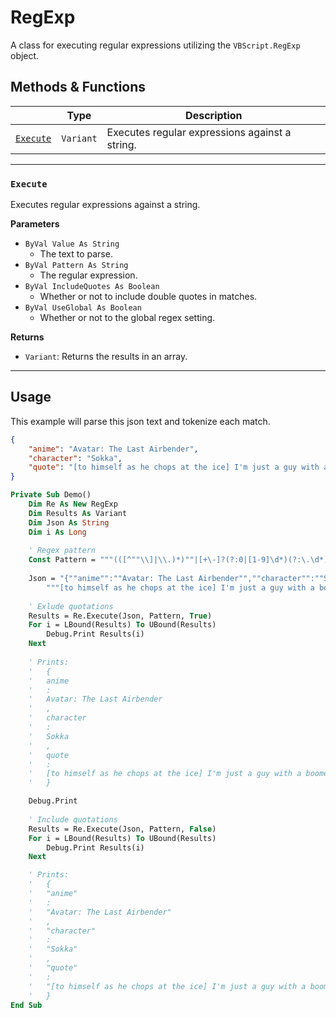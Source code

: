 # RegExp

A class for executing regular expressions utilizing the `VBScript.RegExp` object.

## Methods & Functions

|                       | Type     | Description                                    |
|-----------------------|----------|------------------------------------------------|
| [`Execute`](#execute) | `Variant` | Executes regular expressions against a string. |

---

### `Execute`

Executes regular expressions against a string.

**Parameters**

- `ByVal Value As String`
    - The text to parse.
- `ByVal Pattern As String`
    - The regular expression.
- `ByVal IncludeQuotes As Boolean`
    - Whether or not to include double quotes in matches.
- `ByVal UseGlobal As Boolean`
    - Whether or not to the global regex setting.

**Returns**
- `Variant`: Returns the results in an array.

---

## Usage

This example will parse this json text and tokenize each match.

```json
{
    "anime": "Avatar: The Last Airbender",
    "character": "Sokka",
    "quote": "[to himself as he chops at the ice] I'm just a guy with a boomerang. I didn't ask for all this flying and magic."
}
```


```vb
Private Sub Demo()
    Dim Re As New RegExp
    Dim Results As Variant
    Dim Json As String
    Dim i As Long
    
    ' Regex pattern
    Const Pattern = """(([^""\\]|\\.)*)""|[+\-]?(?:0|[1-9]\d*)(?:\.\d*)?(?:[eE][+\-]?\d+)?|\w+|[^\s""']+?"
    
    Json = "{""anime"":""Avatar: The Last Airbender"",""character"":""Sokka"",""quote"":" & _
        """[to himself as he chops at the ice] I'm just a guy with a boomerang. I didn't ask for all this flying and magic.""}"
    
    ' Exlude quotations
    Results = Re.Execute(Json, Pattern, True)
    For i = LBound(Results) To UBound(Results)
        Debug.Print Results(i)
    Next
    
    ' Prints:
    '   {
    '   anime
    '   :
    '   Avatar: The Last Airbender
    '   ,
    '   character
    '   :
    '   Sokka
    '   ,
    '   quote
    '   :
    '   [to himself as he chops at the ice] I'm just a guy with a boomerang. I didn't ask for all this flying and magic.
    '   }    

    Debug.Print
    
    ' Include quotations
    Results = Re.Execute(Json, Pattern, False)
    For i = LBound(Results) To UBound(Results)
        Debug.Print Results(i)
    Next

    ' Prints:
    '   {
    '   "anime"
    '   :
    '   "Avatar: The Last Airbender"
    '   ,
    '   "character"
    '   :
    '   "Sokka"
    '   ,
    '   "quote"
    '   :
    '   "[to himself as he chops at the ice] I'm just a guy with a boomerang. I didn't ask for all this flying and magic."
    '   }
End Sub
```
